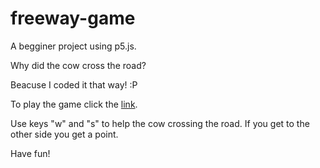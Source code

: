 # freeway-game
A begginer project using p5.js.


Why did the cow cross the road?

Beacuse I coded it that way! :P

To play the game click the [link](https://editor.p5js.org/HeloisaMoraes/full/1IbJGgsR6).

Use keys "w" and "s" to help the cow crossing the road.
If you get to the other side you get a point.

Have fun!
